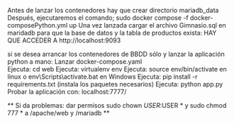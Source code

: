 Antes de lanzar los contenedores hay que crear directorio mariadb_data
Después, ejecutaremos el comando; sudo docker compose -f docker-composePython.yml up
Una vez lanzada cargar el archivo Gimnasio.sql en maridadb para que 
la base de datos y la tabla de productos exista: 
   HAY QUE ACCEDER A http://localhost:9093

si se desea arrancar los contenedores de BBDD sólo y lanzar la aplicación python a mano:
  Lanzar docker-compose.yaml  
  Ejecuta: cd web
  Ejecuta: virtualenv env
  Ejecuta: source env/bin/activate en linux o env\Scripts\activate.bat en Windows
  Ejecuta: pip install -r requirements.txt   (instala los paquetes necesarios)
  Ejecuta: python app.py
  Probar la aplicación con: localhost:7777/

** Si da problemas: dar permisos sudo chown $USER:$USER * y sudo chmod 777 * a /apache/web y /mariadb **
